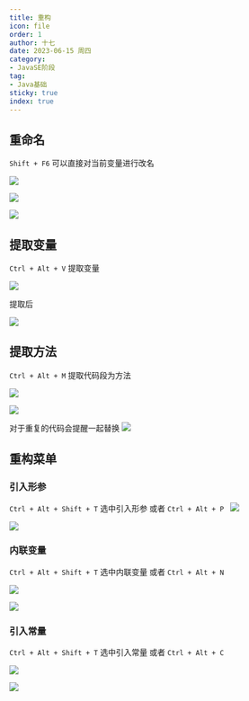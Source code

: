 ```yaml
---
title: 重构
icon: file
order: 1
author: 十七
date: 2023-06-15 周四
category:
- JavaSE阶段
tag:
- Java基础
sticky: true
index: true
---
```


## 重命名

`Shift + F6` 可以直接对当前变量进行改名

![](./assets/image-20230421133818168.png)

![](./assets/image-20230421133908243.png)

![](./assets/image-20230421133922415.png)

## 提取变量

`Ctrl + Alt + V` 提取变量

![](./assets/image-20230421133956953.png)

提取后

![](./assets/image-20230421134029163.png)

## 提取方法

`Ctrl + Alt + M` 提取代码段为方法

![](./assets/image-20230421134211214.png)

![](./assets/image-20230421134223103.png)

对于重复的代码会提醒一起替换
![](./assets/image-20230421134241714.png)



## 重构菜单

### 引入形参

`Ctrl + Alt + Shift + T` 选中引入形参
或者 `Ctrl + Alt + P `
![](./assets/image-20230421134339641.png)

![](./assets/image-20230421134357257.png)


### 内联变量

`Ctrl + Alt + Shift + T` 选中内联变量
或者 `Ctrl + Alt + N `

![](./assets/image-20230421134456782.png)

![](./assets/image-20230421134504204.png)

### 引入常量

`Ctrl + Alt + Shift + T` 选中引入常量
或者 `Ctrl + Alt + C `

![](./assets/image-20230421134546190.png)

![](./assets/image-20230421134602876.png)

